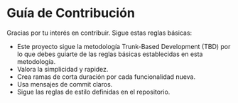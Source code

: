 # Guía de Contribución

Gracias por tu interés en contribuir. Sigue estas reglas básicas:

- Este proyecto sigue la metodología Trunk-Based Development (TBD) por lo que debes guiarte de las reglas básicas establecidas en esta metodología.
- Valora la simplicidad y rapidez.
- Crea ramas de corta duración por cada funcionalidad nueva.
- Usa mensajes de commit claros.
- Sigue las reglas de estilo definidas en el repositorio.